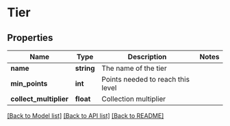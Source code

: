 # Tier

## Properties
Name | Type | Description | Notes
------------ | ------------- | ------------- | -------------
**name** | **string** | The name of the tier | 
**min_points** | **int** | Points needed to reach this level | 
**collect_multiplier** | **float** | Collection multiplier | 

[[Back to Model list]](../README.md#documentation-for-models) [[Back to API list]](../README.md#documentation-for-api-endpoints) [[Back to README]](../README.md)


